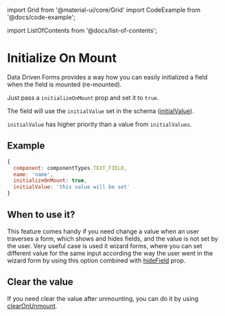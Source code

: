 import Grid from '@material-ui/core/Grid'
import CodeExample from '@docs/code-example';

import ListOfContents from '@docs/list-of-contents';

<Grid container item>
<Grid item xs={12} md={10}>

# Initialize On Mount

Data Driven Forms provides a way how you can easily initialized a field when the field is mounted (re-mounted).

Just pass a `initializeOnMount` prop and set it to `true`.

The field will use the `initialValue` set in the schema ([initialValue](/renderer/component-api#formgroupwrappedcomponents)).

`initialValue` has higher priority than a value from `initialValues`.

## Example


```jsx
{
  component: componentTypes.TEXT_FIELD,
  name: 'name',
  initializeOnMount: true,
  initialValue: 'this value will be set'
}
```

## When to use it?

This feature comes handy if you need change a value when an user traverses a form, which shows and hides fields, and the value is not set by the user. Very useful case is used it wizard forms, where you can set different value for the same input according the way the user went in the wizard form by using this option combined with [hideField](/renderer/component-api#commonpropsforallformfields) prop.

<CodeExample source="components/initialize-mount" mode="preview" />

## Clear the value

If you need clear the value after unmounting, you can do it by using [clearOnUnmount](/renderer/unmounting).

</Grid>
<Grid item xs={false} md={2}>
  <ListOfContents file="renderer/initialize-mount" />
</Grid>
</Grid>
